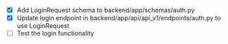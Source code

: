 - [x] Add LoginRequest schema to backend/app/schemas/auth.py
- [x] Update login endpoint in backend/app/api/api_v1/endpoints/auth.py to use LoginRequest
- [ ] Test the login functionality
